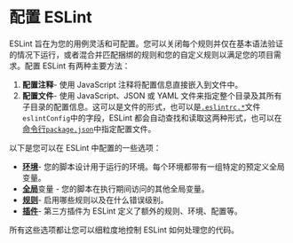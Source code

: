 # 配置 ESLint

ESLint 旨在为您的用例灵活和可配置。您可以关闭每个规则并仅在基本语法验证的情况下运行，或者混合并匹配捆绑的规则和您的自定义规则以满足您的项目需求。配置 ESLint 有两种主要方法：

1. **配置注释**- 使用 JavaScript 注释将配置信息直接嵌入到文件中。
2. **配置文件**- 使用 JavaScript、JSON 或 YAML 文件来指定整个目录及其所有子目录的配置信息。这可以是文件的形式，也可以是[`.eslintrc.*`](https://eslint.org/docs/latest/user-guide/configuring/configuration-files#configuration-file-formats)文件`eslintConfig`中的字段，ESLint 都会自动查找和读取这两种形式，也可以在[命令行](https://eslint.org/docs/latest/user-guide/command-line-interface)[`package.json`](https://docs.npmjs.com/files/package.json)中指定配置文件。

以下是您可以在 ESLint 中配置的一些选项：

- [**环境**](https://eslint.org/docs/latest/user-guide/configuring/language-options#specifying-environments)- 您的脚本设计用于运行的环境。每个环境都带有一组特定的预定义全局变量。
- [**全局**](https://eslint.org/docs/latest/user-guide/configuring/language-options#specifying-globals)变量 - 您的脚本在执行期间访问的其他全局变量。
- [**规则**](https://eslint.org/docs/latest/user-guide/configuring/rules)- 启用哪些规则以及在什么错误级别。
- [**插件**](https://eslint.org/docs/latest/user-guide/configuring/plugins)- 第三方插件为 ESLint 定义了额外的规则、环境、配置等。

所有这些选项都让您可以细粒度地控制 ESLint 如何处理您的代码。